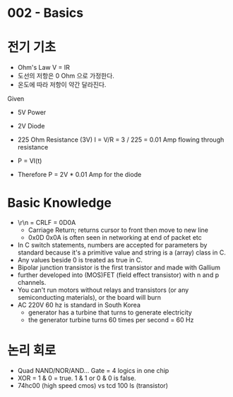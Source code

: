 # 002 - Basics

# 전기 기초
- Ohm's Law V = IR
- 도선의 저항은 0 Ohm 으로 가정한다.
- 온도에 따라 저항이 약간 달라진다.

Given
- 5V Power
- 2V Diode
- 225 Ohm Resistance (3V)
I = V/R = 3 / 225 = 0.01 Amp flowing through resistance

- P = VI(t)
- Therefore P = 2V * 0.01 Amp for the diode

# Basic Knowledge
- \r\n = CRLF = 0D0A
	- Carriage Return; returns cursor to front then move to new line
	- 0x0D 0x0A is often seen in networking at end of packet etc
- In C switch statements, numbers are accepted for parameters by standard because it's a primitive value and string is a (array) class in C.
- Any values beside 0 is treated as true in C.
- Bipolar junction transistor is the first transistor and made with Gallium
- further developed into (MOS)FET (field effect transistor) with n and p channels.
- You can't run motors without relays and transistors (or any semiconducting materials), or the board will burn
- AC 220V 60 hz is standard in South Korea
	- generator has a turbine that turns to generate electricity
	- the generator turbine turns 60 times per second = 60 Hz

# 논리 회로
- Quad NAND/NOR/AND... Gate = 4 logics in one chip
- XOR = 1 & 0 = true. 1 & 1 or 0 & 0 is false.
- 74hc00 (high speed cmos) vs tcd 100 ls (transistor)


